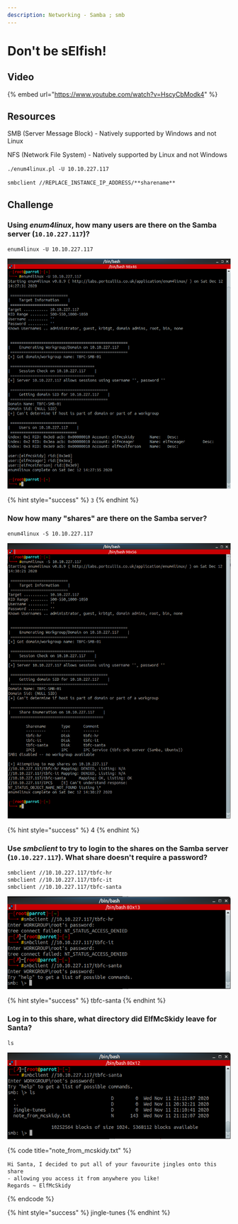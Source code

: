 ```yaml
---
description: Networking - Samba ; smb
---
```


# Don't be sElfish!

## Video

{% embed url="https://www.youtube.com/watch?v=HscyCbModk4" %}

## Resources

SMB \(Server Message Block\) - Natively supported by Windows and not Linux

NFS \(Network File System\) - Natively supported by Linux and not Windows

`./enum4linux.pl -U 10.10.227.117`

`smbclient //REPLACE_INSTANCE_IP_ADDRESS/**sharename**`

## Challenge

### Using _enum4linux_, how many users are there on the Samba server \(`10.10.227.117`\)?

```text
enum4linux -U 10.10.227.117
```

![](../.gitbook/assets/image%20%2845%29.png)

{% hint style="success" %}
`3`
{% endhint %}

### Now how many "shares" are there on the Samba server?

```text
enum4linux -S 10.10.227.117
```

![](../.gitbook/assets/image%20%2860%29.png)

{% hint style="success" %}
4
{% endhint %}

### Use _smbclient_ to try to login to the shares on the Samba server \(`10.10.227.117`\). What share doesn't require a password?

```text
smbclient //10.10.227.117/tbfc-hr
smbclient //10.10.227.117/tbfc-it
smbclient //10.10.227.117/tbfc-santa
```

![](../.gitbook/assets/image%20%2882%29.png)

{% hint style="success" %}
tbfc-santa
{% endhint %}

### Log in to this share, what directory did ElfMcSkidy leave for Santa?

```text
ls
```

![](../.gitbook/assets/image%20%2842%29.png)

{% code title="note\_from\_mcskidy.txt" %}
```text
Hi Santa, I decided to put all of your favourite jingles onto this share
- allowing you access it from anywhere you like! 
Regards ~ ElfMcSkidy
```
{% endcode %}

{% hint style="success" %}
jingle-tunes
{% endhint %}

